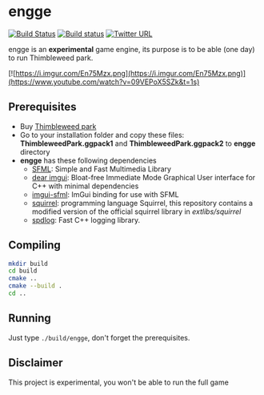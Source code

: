 # engge

[![Build Status](https://travis-ci.org/scemino/engge.svg?branch=master)](https://travis-ci.org/scemino/engge)
[![Build status](https://ci.appveyor.com/api/projects/status/i3u9klo4o762lacf?svg=true)](https://ci.appveyor.com/project/scemino/engge)
[![Twitter URL](https://img.shields.io/twitter/url?style=social&url=https%3A%2F%2Ftwitter.com%2Fengge_the_game)](https://twitter.com/engge_the_game)

engge is an **experimental** game engine, its purpose is to be able (one day) to run Thimbleweed park.

[![https://i.imgur.com/En75Mzx.png](https://i.imgur.com/En75Mzx.png)](https://www.youtube.com/watch?v=09VEPoX5SZk&t=1s)

## Prerequisites

* Buy [Thimbleweed park](https://thimbleweedpark.com)
* Go to your installation folder and copy these files:  **ThimbleweedPark.ggpack1** and **ThimbleweedPark.ggpack2** to **engge** directory
* **engge** has these following dependencies
  * [SFML](https://www.sfml-dev.org/): Simple and Fast Multimedia Library
  * [dear imgui](https://github.com/ocornut/imgui): Bloat-free Immediate Mode Graphical User interface for C++ with minimal dependencies
  * [imgui-sfml](https://github.com/eliasdaler/imgui-sfml): ImGui binding for use with SFML
  * [squirrel](http://www.squirrel-lang.org/): programming language Squirrel, this repository contains a modified version of the official squirrel library in *extlibs/squirrel*
  * [spdlog](https://github.com/gabime/spdlog): Fast C++ logging library.

## Compiling

```bash
mkdir build
cd build
cmake ..
cmake --build .
cd ..
```

## Running

Just type `./build/engge`, don't forget the prerequisites.

## Disclaimer

This project is experimental, you won't be able to run the full game

